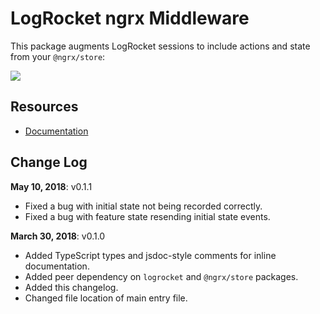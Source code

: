 # LogRocket ngrx Middleware

This package augments LogRocket sessions to include actions and state from your `@ngrx/store`:

![](http://i.imgur.com/iaGTx7A.png)

## Resources
* [Documentation](https://docs.logrocket.com/docs/ngrx-middleware)


## Change Log

**May 10, 2018**: v0.1.1
- Fixed a bug with initial state not being recorded correctly.
- Fixed a bug with feature state resending initial state events.

**March 30, 2018**: v0.1.0
- Added TypeScript types and jsdoc-style comments for inline documentation.
- Added peer dependency on `logrocket` and `@ngrx/store` packages.
- Added this changelog.
- Changed file location of main entry file.
